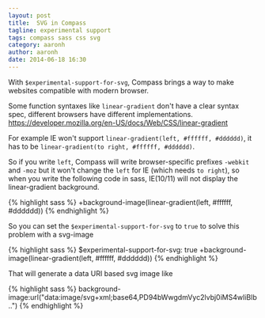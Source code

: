 ```yaml
---
layout: post
title:  SVG in Compass
tagline: experimental support
tags: compass sass css svg
category: aaronh
author: aaronh
date: 2014-06-18 16:30
---
```

With `$experimental-support-for-svg`, Compass brings a way to make websites compatible with modern browser.

Some function syntaxes like `linear-gradient` don't have a clear syntax spec, different browsers have different implementations.
<https://developer.mozilla.org/en-US/docs/Web/CSS/linear-gradient>

For example IE won't support `linear-gradient(left, #ffffff, #dddddd)`, it has to be `linear-gradient(to right, #ffffff, #dddddd)`.

So if you write `left`, Compass will write browser-specific prefixes `-webkit` and `-moz` but it won't change the `left` for IE (which needs `to right`), so when you write the following code in sass, IE(10/11) will not display the linear-gradient background.

{% highlight sass %}
    +background-image(linear-gradient(left, #ffffff, #dddddd))
{% endhighlight %}

So you can set the `$experimental-support-for-svg` to `true` to solve this problem with a svg-image

{% highlight sass %}
    $experimental-support-for-svg: true
    +background-image(linear-gradient(left, #ffffff, #dddddd))
{% endhighlight %}

That will generate a data URI based svg image like

{% highlight sass %}
    background-image:url("data:image/svg+xml;base64,PD94bWwgdmVyc2lvbj0iMS4wIiBlb..")
{% endhighlight %}

